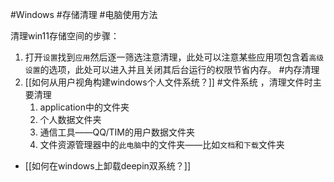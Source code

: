 #Windows #存储清理 #电脑使用方法

清理win11存储空间的步骤：
1. 打开`设置`找到`应用`然后逐一筛选注意清理，此处可以注意某些应用项包含着`高级设置`的选项，此处可以进入并且关闭其后台运行的权限节省内存。 #内存清理
2.  [[如何从用户视角构建windows个人文件系统？]] #文件系统 ，清理文件时主要清理
	1. application中的文件夹
	2. 个人数据文件夹
	3. 通信工具——QQ/TIM的用户数据文件夹
	4. 文件资源管理器中的`此电脑`中的文件夹——比如`文档`和`下载`文件夹 

- [[如何在windows上卸载deepin双系统？]]
